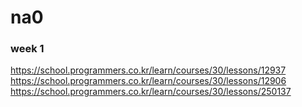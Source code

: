 # na0

### week 1
https://school.programmers.co.kr/learn/courses/30/lessons/12937
https://school.programmers.co.kr/learn/courses/30/lessons/12906
https://school.programmers.co.kr/learn/courses/30/lessons/250137
